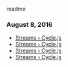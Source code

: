 readme

### August 8, 2016
- [Streams › Cycle.js](http://cycle.js.org/streams.html) 
- [Streams › Cycle.js](http://cycle.js.org/streams.html) 
- [Streams › Cycle.js](http://cycle.js.org/streams.html) 
- [Streams › Cycle.js](http://cycle.js.org/streams.html) 
